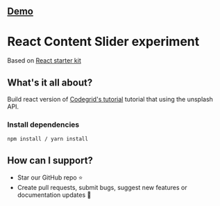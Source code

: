 ## [Demo](https://hamzaerbay.github.io/react-content-slider/)

# React Content Slider experiment
Based on [React starter kit](https://github.com/hamzaerbay/react-starter-kit)

## What's it all about?
Build react version of [Codegrid's tutorial](https://www.youtube.com/watch?v=eh8MInLm2Hs) tutorial that using the unsplash API.

### Install dependencies
```
npm install / yarn install
```
## How can I support?
- Star our GitHub repo ⭐️
- Create pull requests, submit bugs, suggest new features or documentation updates 🔧
